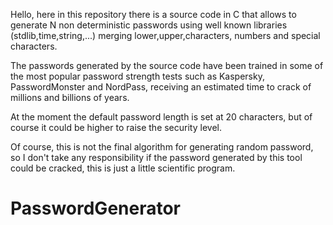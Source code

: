 Hello, here in this repository there is a source code in C that allows to generate N non deterministic passwords using well known libraries (stdlib,time,string,...) merging lower,upper,characters, numbers and special characters.

The passwords generated by the source code have been trained in some of the most popular password strength tests such as Kaspersky, PasswordMonster and NordPass, receiving an estimated time to crack of millions and billions of years.

At the moment the default password length is set at 20 characters, but of course it could be higher to raise the security level.


Of course, this is not the final algorithm for generating random password, so I don't take any responsibility if the password generated by this tool could be cracked, this is just a little scientific program.


# PasswordGenerator
